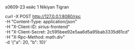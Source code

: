 s0609-23
кейс 1
Nikiyan Tigran


curl -X POST http://127.0.0.1:8080/rpc \
  -H "Content-Type: application/json" \
  -H "X-Client-ID: sirius-frontend" \
  -H "X-Client-Secret: 2c595bee92e5aa6d5a95bab3335d81cd" \
  -H "X-Rpc-Method: math.div" \
  -d '{"a": 20, "b": 10}'
